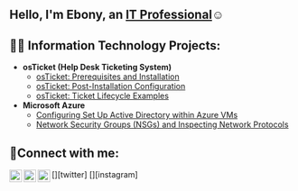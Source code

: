 ## Hello, I'm Ebony, an <a href="https://linkedin.com/in/EbonyRodah">IT Professional</a>☺</h1>

<h2>👨‍💻 Information Technology Projects:</h2>

- <b>osTicket (Help Desk Ticketing System)</b>
  - [osTicket: Prerequisites and Installation](https://github.com/ebonyrodah/osticket-prereqs)
  - [osTicket: Post-Installation Configuration](https://github.com/ebonyrodah/post-install-config)
  - [osTicket: Ticket Lifecycle Examples](https://github.com/ebonyrodah/ticket-lifecycle)
- <b>Microsoft Azure</b>
  - [Configuring Set Up Active Directory within Azure VMs](https://github.com/ebonyrodah/configure-ad)
  - [Network Security Groups (NSGs) and Inspecting Network Protocols](https://github.com/ebonyrodah/azure-network-protocols)

<h2>🤳Connect with me:</h2>

[<img align="left" alt="Ebony | Twitter" width="22px" src="https://cdn.jsdelivr.net/npm/simple-icons@v3/icons/twitter.svg" />][twitter]
[<img align="left" alt="Ebony | LinkedIn" width="22px" src="https://cdn.jsdelivr.net/npm/simple-icons@v3/icons/linkedin.svg" />][linkedin]
[<img align="left" alt="Ebony | Instagram" width="22px" src="https://cdn.jsdelivr.net/npm/simple-icons@v3/icons/instagram.svg" />][instagram]



[linkedin]: https://linkedin.com/in/EbonyRodah

<!--

